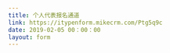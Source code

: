 ```yaml
---
title: 个人代表报名通道
link: https://itypenform.mikecrm.com/Ptg5q9c
date: 2019-02-05 00：00：00
layout: form
---
```

